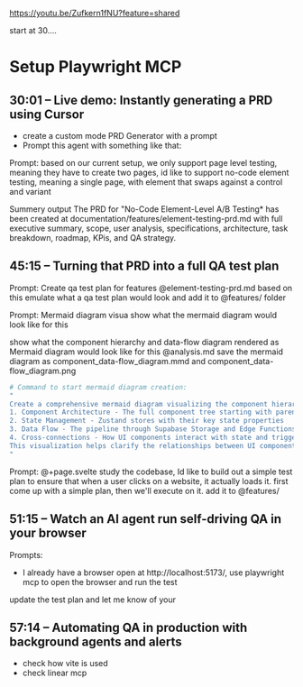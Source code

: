 
https://youtu.be/Zufkern1fNU?feature=shared

start at 30….

# Setup Playwright MCP

## 30:01 – Live demo: Instantly generating a PRD using Cursor
- create a custom mode PRD Generator with a prompt
- Prompt this agent with something like that:

Prompt:
based on our current setup, we only support page level testing, meaning they have to create two pages, id like to support no-code element testing, meaning a single page, with element that swaps against a control and variant



Summery output
The PRD for "No-Code Element-Level A/B Testing* has been created at documentation/features/element-testing-prd.md with full executive summary, scope, user analysis, specifications, architecture, task breakdown, roadmap, KPis, and QA strategy.




## 45:15 – Turning that PRD into a full QA test plan

Prompt: 
Create qa test plan for features
@element-testing-prd.md based on this emulate what a qa test plan would look and add it to @features/ folder


Prompt:
Mermaid diagram visua
show what the mermaid diagram would look like for this


show what the component hierarchy and data-flow diagram rendered as Mermaid diagram would look like for this @analysis.md 
save the mermaid diagram as component_data-flow_diagram.mmd and component_data-flow_diagram.png

```bash
# Command to start mermaid diagram creation:
"
Create a comprehensive mermaid diagram visualizing the component hierarchy, state management, and data flow from the analysis document @analysis.md. The diagram shows:
1. Component Architecture - The full component tree starting with parent and its children
2. State Management - Zustand stores with their key state properties
3. Data Flow - The pipeline through Supabase Storage and Edge Functions
4. Cross-connections - How UI components interact with state and trigger data flow
This visualization helps clarify the relationships between UI components, state management, and backend integration as documented in the analysis.
"
```



Prompt:
@+page.svelte study the codebase, Id like to build out a simple test plan to ensure that when a user clicks on a website, it actually loads it.
first come up with a simple plan, then we'll execute on it.
add it to @features/


## 51:15 – Watch an AI agent run self-driving QA in your browser

Prompts:
- I already have a browser open at http://localhost:5173/, use playwright mcp to open the browser and run the test

update the test plan and let me know of your


## 57:14 – Automating QA in production with background agents and alerts

- check how vite is used
- check linear mcp